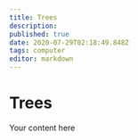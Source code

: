```yaml
---
title: Trees
description: 
published: true
date: 2020-07-29T02:18:49.848Z
tags: computer
editor: markdown
---
```


# Trees
Your content here